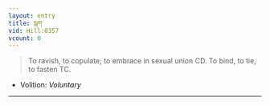 ```yaml
---
layout: entry
title: སྒག་
vid: Hill:0357
vcount: 0
---
```

> To ravish, to copulate; to embrace in sexual union CD\. To bind, to tie, to fasten TC\.

* Volition: _Voluntary_

---

